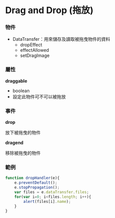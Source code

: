 # Drag and Drop (拖放)

### 物件

* DataTransfer：用來儲存及讀取被拖曳物件的資料
    * dropEffect
    * effectAllowed
    * setDragImage

### 屬性

**draggable**

* boolean
* 設定此物件可不可以被拖放

### 事件

**drop**

放下被拖曳的物件

**dragend**

移除被拖曳的物件

### 範例

```js
function dropHandler(e){
    e.preventDefault();
    e.stopPropagation();
    var files = e.dataTransfer.files;
    for(var i=0; i<files.length; i++){
        alert(files[i].name);
    }
}
```
